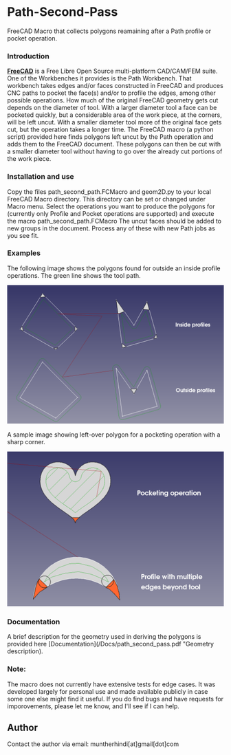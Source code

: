 # Path-Second-Pass
FreeCAD Macro that collects polygons reamaining after a Path profile or pocket operation.

### Introduction 

**[FreeCAD](https://freecad.org)** is a Free Libre Open Source multi-platform CAD/CAM/FEM suite.
  One of the Workbenches it provides is the Path Workbench. That workbench takes edges and/or faces constructed in FreeCAD and produces CNC paths to pocket the face(s) and/or to profile the edges, among other possible operations. How much of the original FreeCAD geometry gets cut depends on the diameter of tool. With a larger diameter tool a face can be pocketed quickly, but a considerable area of the work piece, at the corners, will be left uncut. With a smaller diameter tool more of the original face gets cut, but the operation takes a longer time. The FreeCAD macro (a python script) provided here finds polygons left uncut by the Path operation and adds them to the FreeCAD document. These polygons can then be cut with a smaller diameter tool without having to go over the already cut portions of the work piece.

### Installation and use
 Copy the files path_second_path.FCMacro and geom2D.py to your local FreeCAD Macro directory. This directory can be set or changed under Macro menu. Select the operations you want to produce the polygons for (currently only Profile and Pocket operations are supported) and execute the macro path_second_path.FCMacro The uncut faces should be added to new groups in the document. Process any of these with new Path jobs as you see fit.

 ### Examples
 The following image shows the polygons found for outside an inside profile operations. The green line shows the tool path.
 
![Sample operation](/Images/remaining_triangles-1.png)

A sample image showing left-over polygon for a pocketing operation with a sharp corner.

![Sample operation](/Images/remaining_triangles-2.png)


### Documentation
A brief description for the geometry used in deriving the polygons is provided here [Documentation](/Docs/path_second_pass.pdf "Geometry description).

  ### Note:
  The macro does not currently have extensive tests for edge cases. It was developed largely for personal use and made available publicly in case some one else might find it useful.
  If you do find bugs and have requests for imporovements, please let me know, and I'll see if I can help.
  
## Author

Contact the author via email: muntherhindi[at]gmail[dot]com

